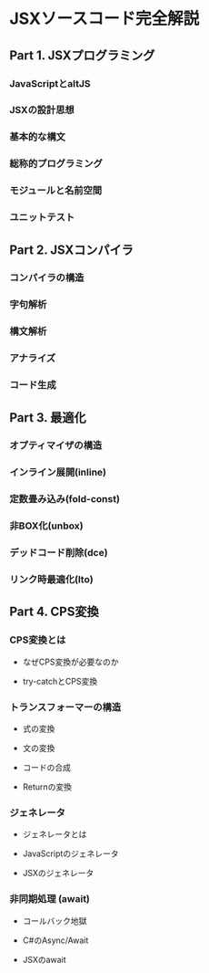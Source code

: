 # JSXソースコード完全解説

## Part 1. JSXプログラミング

### JavaScriptとaltJS

### JSXの設計思想

### 基本的な構文

### 総称的プログラミング

### モジュールと名前空間

### ユニットテスト

## Part 2. JSXコンパイラ

### コンパイラの構造

### 字句解析

### 構文解析

### アナライズ

### コード生成

## Part 3. 最適化

### オプティマイザの構造

### インライン展開(inline)

### 定数畳み込み(fold-const)

### 非BOX化(unbox)

### デッドコード削除(dce)

### リンク時最適化(lto)

## Part 4. CPS変換

### CPS変換とは

- なぜCPS変換が必要なのか

- try-catchとCPS変換

### トランスフォーマーの構造

- 式の変換

- 文の変換

- コードの合成

- Returnの変換

### ジェネレータ

- ジェネレータとは

- JavaScriptのジェネレータ

- JSXのジェネレータ

### 非同期処理 (await)

- コールバック地獄

- C#のAsync/Await

- JSXのawait
